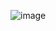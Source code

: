 ![image](https://github.com/yogini1234/prac6.md/assets/131955598/50d7e131-60e1-4eda-b0e3-87df0f9e678f)

